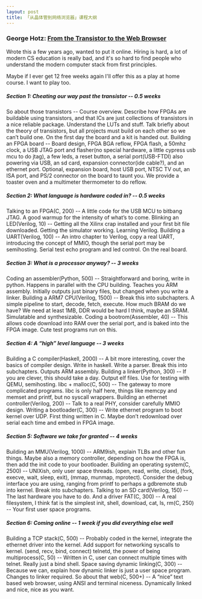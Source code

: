 ```yaml
---
layout: post
title: 「从晶体管到网络浏览器」课程大纲
---
```


### George Hotz: [From the Transistor to the Web Browser](https://github.com/geohot/fromthetransistor)

Wrote this a few years ago, wanted to put it online. Hiring is hard, a lot of modern CS education is really bad, and it's so hard to find people who understand the modern computer stack from first principles.

Maybe if I ever get 12 free weeks again I'll offer this as a play at home course. I want to play too.

##### Section 1: Cheating our way past the transistor -- 0.5 weeks

So about those transistors -- Course overview. Describe how FPGAs are buildable using transistors, and that ICs are just collections of transistors in a nice reliable package. Understand the LUTs and stuff. Talk briefly about the theory of transistors, but all projects must build on each other so we can’t build one. On the first day the board and a kit is handed out.
Building an FPGA board -- Board design, FPGA BGA reflow, FPGA flash, a 50mhz clock, a USB JTAG port and flasher(no special hardware, a little cypress usb mcu to do jtag), a few leds, a reset button, a serial port(USB-FTDI) also powering via USB, an sd card, expansion connector(ide cable?), and an ethernet port. Optional, expansion board, host USB port, NTSC TV out, an ISA port, and PS/2 connector on the board to taunt you. We provide a toaster oven and a multimeter thermometer to do reflow. 

##### Section 2: What language is hardware coded in? -- 0.5 weeks

Talking to an FPGA(C, 200) -- A little code for the USB MCU to bitbang JTAG. A good warmup for the intensity of what’s to come.
Blinking an LED(Verilog, 10) -- Getting all the Xilinx crap installed and your first bit file downloaded. Getting the simulator working. Learning Verilog.
Building a UART(Verilog, 100) -- An intro chapter to Verilog, copy a real UART, introducing the concept of MMIO, though the serial port may be semihosting. Serial test echo program and led control. On the real board.

##### Section 3: What is a processor anyway? -- 3 weeks

Coding an assembler(Python, 500) -- Straightforward and boring, write in python. Happens in parallel with the CPU building. Teaches you ARM assembly. Initially outputs just binary files, but changed when you write a linker.
Building a ARM7 CPU(Verilog, 1500) -- Break this into subchapters. A simple pipeline to start, decode, fetch, execute. How much BRAM do we have? We need at least 1MB, DDR would be hard I think, maybe an SRAM. Simulatable and synthesizable.
Coding a bootrom(Assembler, 40) -- This allows code download into RAM over the serial port, and is baked into the FPGA image. Cute test programs run on this.

##### Section 4: A “high” level language -- 3 weeks

Building a C compiler(Haskell, 2000) -- A bit more interesting, cover the basics of compiler design. Write in haskell. Write a parser. Break this into subchapters. Outputs ARM assembly.
Building a linker(Python, 300) -- If you are clever, this should take a day. Output elf files. Use for testing with QEMU, semihosting.
libc + malloc(C, 500) -- The gateway to more complicated programs. libc is only half here, things like memcpy and memset and printf, but no syscall wrappers.
Building an ethernet controller(Verilog, 200) -- Talk to a real PHY, consider carefully MMIO design.
Writing a bootloader(C, 300) -- Write ethernet program to boot kernel over UDP. First thing written in C. Maybe don’t redownload over serial each time and embed in FPGA image.

##### Section 5: Software we take for granted -- 4 weeks

Building an MMU(Verilog, 1000) -- ARM9ish, explain TLBs and other fun things. Maybe also a memory controller, depending on how the FPGA is, then add the init code to your bootloader.
Building an operating system(C, 2500) -- UNIXish, only user space threads. (open, read, write, close), (fork, execve, wait, sleep, exit), (mmap, munmap, mprotect). Consider the debug interface you are using, ranging from printf to perhaps a gdbremote stub into kernel. Break into subchapters.
Talking to an SD card(Verilog, 150) -- The last hardware you have to do. And a driver
FAT(C, 300) -- A real filesystem, I think fat is the simplest
init, shell, download, cat, ls, rm(C, 250) -- Your first user space programs.

##### Section 6: Coming online -- 1 week if you did everything else well

Building a TCP stack(C, 500) -- Probably coded in the kernel, integrate the ethernet driver into the kernel. Add support for networking syscalls to kernel. (send, recv, bind, connect)
telnetd, the power of being multiprocess(C, 50) --  Written in C, user can connect multiple times with telnet. Really just a bind shell.
Space saving dynamic linking(C, 300) -- Because we can, explain how dynamic linker is just a user space program. Changes to linker required.
So about that web(C, 500+) -- A “nice” text based web browser, using ANSI and terminal niceness. Dynamically linked and nice, nice as you want.